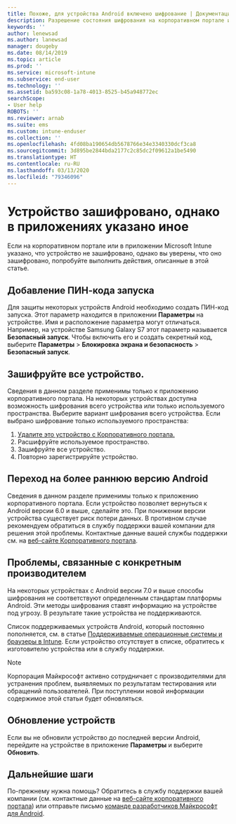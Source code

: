 ```yaml
---
title: Похоже, для устройства Android включено шифрование | Документация Майкрософт
description: Разрешение состояния шифрования на корпоративном портале и в приложении Microsoft Intune
keywords: ''
author: lenewsad
ms.author: lanewsad
manager: dougeby
ms.date: 08/14/2019
ms.topic: article
ms.prod: ''
ms.service: microsoft-intune
ms.subservice: end-user
ms.technology: ''
ms.assetid: ba593c08-1a78-4013-8525-b45a948772ec
searchScope:
- User help
ROBOTS: ''
ms.reviewer: arnab
ms.suite: ems
ms.custom: intune-enduser
ms.collection: ''
ms.openlocfilehash: 4fd08ba190654db5678766e34e3340330dcf3ca8
ms.sourcegitcommit: 3d895be2844bda2177c2c85dc2f09612a1be5490
ms.translationtype: HT
ms.contentlocale: ru-RU
ms.lasthandoff: 03/13/2020
ms.locfileid: "79346096"
---
```

# <a name="device-encrypted-but-apps-say-otherwise"></a>Устройство зашифровано, однако в приложениях указано иное

Если на корпоративном портале или в приложении Microsoft Intune указано, что устройство не зашифровано, однако вы уверены, что оно зашифровано, попробуйте выполнить действия, описанные в этой статье.  

## <a name="add-a-startup-pin"></a>Добавление ПИН-кода запуска

Для защиты некоторых устройств Android необходимо создать ПИН-код запуска. Этот параметр находится в приложении **Параметры** на устройстве. Имя и расположение параметра могут отличаться. Например, на устройстве Samsung Galaxy S7 этот параметр называется **Безопасный запуск**. Чтобы включить его и создать секретный код, выберите **Параметры** > **Блокировка экрана и безопасность** > **Безопасный запуск**.  

## <a name="encrypt-the-entire-device"></a>Зашифруйте все устройство.

Сведения в данном разделе применимы только к приложению корпоративного портала. На некоторых устройствах доступна возможность шифрования всего устройства или только используемого пространства. Выберите вариант шифрования всего устройства. Если выбрано шифрование только используемого пространства:

1. [Удалите это устройство с Корпоративного портала.](unenroll-your-device-from-intune-android.md)
2. Расшифруйте используемое пространство.  
3. Зашифруйте все устройство.  
4. Повторно зарегистрируйте устройство.  

## <a name="downgrade-your-version-of-android"></a>Переход на более раннюю версию Android

Сведения в данном разделе применимы только к приложению корпоративного портала. Если устройство позволяет вернуться к Android версии 6.0 и выше, сделайте это. При понижении версии устройства существует риск потери данных. В противном случае рекомендуем обратиться в службу поддержки вашей компании для решения этой проблемы. Контактные данные вашей службы поддержки см. на [веб-сайте Корпоративного портала](https://go.microsoft.com/fwlink/?linkid=2010980).  

## <a name="specific-manufacturer-issues"></a>Проблемы, связанные с конкретным производителем

На некоторых устройствах с Android версии 7.0 и выше способы шифрования не соответствуют определенным стандартам платформы Android. Эти методы шифрования ставят информацию на устройстве под угрозу. В результате такие устройства не поддерживаются.

Список поддерживаемых устройств Android, который постоянно пополняется, см. в статье [Поддерживаемые операционные системы и браузеры в Intune](https://docs.microsoft.com/intune/fundamentals/supported-devices-browsers#supported-samsung-knox-standard-devices). Если устройство отсутствует в списке, обратитесь к изготовителю устройства или в службу поддержки.

> [!Note]
> Корпорация Майкрософт активно сотрудничает с производителями для устранения проблем, выявляемых по результатам тестирования или обращений пользователей. При поступлении новой информации содержимое этой статьи будет обновляться.

## <a name="update-devices"></a>Обновление устройств

Если вы не обновили устройство до последней версии Android, перейдите на устройстве в приложение **Параметры** и выберите **Обновить**.  

## <a name="next-steps"></a>Дальнейшие шаги

По-прежнему нужна помощь? Обратитесь в службу поддержки вашей компании (см. контактные данные на [веб-сайте корпоративного портала](https://go.microsoft.com/fwlink/?linkid=2010980)) или отправьте письмо <a href="mailto:wintunedroidfbk@microsoft.com?subject=I'm having trouble with enrolling my Android device&body=Describe the issue you're experiencing here.">команде разработчиков Майкрософт для Android</a>.  
